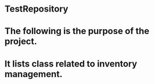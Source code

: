 # TestRepository
# The following is the purpose of the project.
# It lists class related to inventory management.
